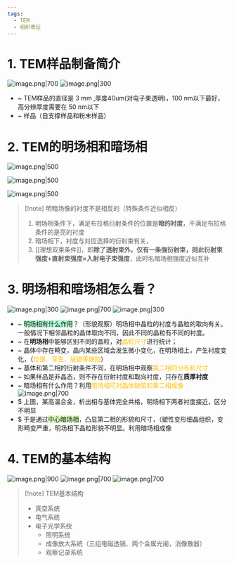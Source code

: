 ```yaml
---
tags:
  - TEM
  - 组织表征
---
```

# 1. TEM样品制备简介
![image.png|700](https://fig-1321973591.cos.ap-nanjing.myqcloud.com/20241128163803.png)
![image.png|300](https://fig-1321973591.cos.ap-nanjing.myqcloud.com/20241128163817.png)
- ~ TEM样品的直径是 3 mm ,厚度40um(对电子束透明)，100 nm以下最好，高分辨厚度需要在 50 nm以下
- ~ 样品（自支撑样品和粉末样品）
# 2. TEM的明场相和暗场相
![image.png|500](https://fig-1321973591.cos.ap-nanjing.myqcloud.com/20241128164608.png)

![image.png|500](https://fig-1321973591.cos.ap-nanjing.myqcloud.com/20241128164730.png)

![image.png|500](https://fig-1321973591.cos.ap-nanjing.myqcloud.com/20241128164856.png)
> [!note] 明暗场像的衬度不是相反的（特殊条件近似相反）
> 1. 明场相条件下，满足布拉格衍射条件的位置是**暗的衬度**，不满足布拉格条件的是亮的衬度
> 2. 暗场相下，衬度与对应选择的衍射束有关，
> 3. [[理想双束条件]]，即**除了透射束外，仅有一条强衍射束，则此衍射束强度+直射束强度=入射电子束强度**，此时名暗场相强度近似互补

# 3. 明场相和暗场相怎么看？
![image.png|300](https://fig-1321973591.cos.ap-nanjing.myqcloud.com/20241128170341.png)
![image.png|700](https://fig-1321973591.cos.ap-nanjing.myqcloud.com/20241128170911.png)
![image.png|300](https://fig-1321973591.cos.ap-nanjing.myqcloud.com/20241128171135.png)

- ~ <span style="background:#affad1">明场相有什么作用</span>？（形貌观察）明场相中晶粒的衬度与晶粒的取向有关。一般情况下相邻晶粒的晶体取向不同，因此不同的晶粒有不同的衬度。
- ~ 在**明场相**中能够区别不同的晶粒，对<font color="#ffc000">晶粒尺寸</font>进行统计；
- ~ 晶体中存在畸变，晶内某些区域会发生微小变化，在明场相上，产生衬度变化，（<font color="#ffc000">位错、孪生、层错等缺陷</font>）
- ~ 基体和第二相的衍射条件不同，在明场相中观察<font color="#ffc000">第二相的分布和尺寸</font>
- ~ 如果样品是非晶态，则不存在衍射衬度和取向衬度，只存在**质厚衬度**
- ~ 暗场相有什么作用？利用<font color="#ffc000">暗场相可对晶体缺陷和第二相成像</font>
![image.png|700](https://fig-1321973591.cos.ap-nanjing.myqcloud.com/20241128171511.png)
- $ 上图，某高温合金，析出相与基体完全共格，明场相下两者衬度接近，区分不明显
- $ 于是通过<span style="background:#d3f8b6">中心暗场相</span>，凸显第二相的形貌和尺寸，（塑性变形细晶组织，变形畸变严重，明场相下晶粒形貌不明显。利用暗场相成像
# 4. TEM的基本结构
![image.png|900](https://fig-1321973591.cos.ap-nanjing.myqcloud.com/20241128175913.png)
![image.png|700](https://fig-1321973591.cos.ap-nanjing.myqcloud.com/20241128180142.png)
![image.png|700](https://fig-1321973591.cos.ap-nanjing.myqcloud.com/20241128180557.png)

> [!note] TEM基本结构
> - 真空系统
> - 电气系统
> - 电子光学系统
> 	- 照明系统
> 	- 成像放大系统（三组电磁透镜、两个金属光阑，消像散器）
> 	- 观察记录系统

